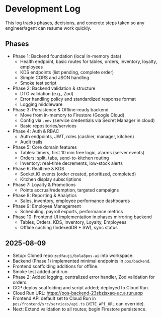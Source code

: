 # Development Log

This log tracks phases, decisions, and concrete steps taken so any engineer/agent can resume work quickly.

## Phases

- Phase 1: Backend foundation (local in-memory data)
  - Health endpoint, basic routes for tables, orders, inventory, loyalty, employees
  - KDS endpoints (list pending, complete order)
  - Simple CORS and JSON handling
  - Smoke test script
- Phase 2: Backend validation & structure
  - DTO validation (e.g., Zod)
  - Error handling policy and standardized response format
  - Logging middleware
- Phase 3: Persistence & Offline-ready backend
  - Move from in-memory to Firestore (Google Cloud)
  - Config via `.env` (service credentials via Secret Manager in cloud)
  - Basic repositories/services
- Phase 4: Auth & RBAC
  - Auth endpoints, JWT, roles (cashier, manager, kitchen)
  - Audit trails
- Phase 5: Core domain features
  - Tables: timers, first 10 min free logic, alarms (server events)
  - Orders: split, tabs, send-to-kitchen routing
  - Inventory: real-time decrements, low-stock alerts
- Phase 6: Realtime & KDS
  - Socket.IO events (order created, prioritized, completed)
  - Kitchen display subscriptions
- Phase 7: Loyalty & Promotions
  - Points accrual/redemption, targeted campaigns
- Phase 8: Reporting & Analytics
  - Sales, inventory, employee performance dashboards
- Phase 9: Employee Management
  - Scheduling, payroll exports, performance metrics
- Phase 10: Frontend UI implementation in phases mirroring backend
  - Tables, Orders, KDS, Inventory, Loyalty, Employees
  - Offline caching (IndexedDB + SW), sync status

## 2025-08-09
- Setup: Cloned repo `zedfauji/bola8pos-ai` into workspace.
- Backend (Phase 1) implemented minimal endpoints in `pos/backend`.
- Frontend scaffolding additions for offline.
- Smoke test added and run.
- Phase 2: Added logging, centralized error handler, Zod validation for orders.
- GCP deploy scaffolding and script added; deployed to Cloud Run.
- Cloud Run URL: https://pos-backend-23sbzjsxaq-uc.a.run.app
- Frontend API default set to Cloud Run in `pos/frontend/src/services/api.ts` (`VITE_API_URL` can override).
- Next: Extend validation to all routes; begin Firestore persistence.
